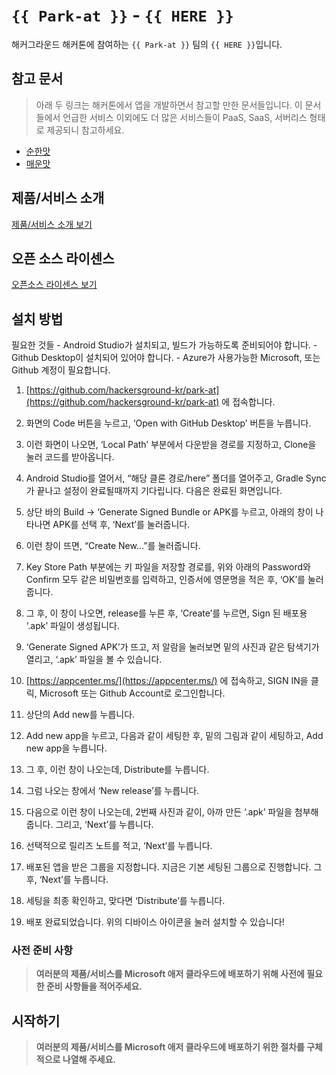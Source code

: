 # `{{ Park-at }}` - `{{ HERE }}`

해커그라운드 해커톤에 참여하는 `{{ Park-at }}` 팀의 `{{ HERE }}`입니다.

## 참고 문서

> 아래 두 링크는 해커톤에서 앱을 개발하면서 참고할 만한 문서들입니다. 이 문서들에서 언급한 서비스 이외에도 더 많은 서비스들이 PaaS, SaaS, 서버리스 형태로 제공되니 참고하세요.

- [순한맛](./REFERENCES_BASIC.md)
- [매운맛](./REFERENCES_ADVANCED.md)

## 제품/서비스 소개

<!-- 아래 링크는 지우지 마세요 -->
[제품/서비스 소개 보기](TOPIC.md)
<!-- 위 링크는 지우지 마세요 -->

## 오픈 소스 라이센스

<!-- 아래 링크는 지우지 마세요 -->
[오픈소스 라이센스 보기](./LICENSE)
<!-- 위 링크는 지우지 마세요 -->

## 설치 방법

 필요한 것들
    - Android Studio가 설치되고, 빌드가 가능하도록 준비되어야 합니다.
    - Github Desktop이 설치되어 있어야 합니다.
    - Azure가 사용가능한 Microsoft, 또는 Github 계정이 필요합니다.
    
1. [https://github.com/hackersground-kr/park-at](https://github.com/hackersground-kr/park-at) 에 접속합니다.
2. 화면의 Code 버튼을 누르고, ‘Open with GitHub Desktop’ 버튼을 누릅니다.
    
3. 이런 화면이 나오면, ‘Local Path’ 부분에서 다운받을 경로를 지정하고, Clone을 눌러 코드를 받아옵니다.

4. Android Studio를 열어서, “해당 클론 경로/here” 폴더를 열어주고, Gradle Sync가 끝나고 설정이 완료될때까지 기다립니다. 다음은 완료된 화면입니다.

5. 상단 바의 Build → ‘Generate Signed Bundle or APK를 누르고, 아래의 창이 나타나면 APK를 선택 후, ‘Next’를 눌러줍니다.

6. 이런 창이 뜨면, “Create New…”를 눌러줍니다.

7. Key Store Path 부분에는 키 파일을 저장할 경로를, 위와 아래의 Password와 Confirm 모두 같은 비밀번호를 입력하고, 인증서에 영문명을 적은 후, ‘OK’를 눌러줍니다.
  
8. 그 후, 이 창이 나오면, release를 누른 후, ‘Create’를 누르면, Sign 된 배포용 ‘.apk’ 파일이 생성됩니다.

9. ‘Generate Signed APK’가 뜨고, 저 알람을 눌러보면 밑의 사진과 같은 탐색기가 열리고, ‘.apk’ 파일을 볼 수 있습니다.
    
10. [https://appcenter.ms/](https://appcenter.ms/) 에 접속하고, SIGN IN을 클릭, Microsoft 또는 Github Account로 로그인합니다.
    
11. 상단의 Add new를 누릅니다.
    
12. Add new app을 누르고, 다음과 같이 세팅한 후, 밑의 그림과 같이 세팅하고, Add new app을 누릅니다.
        
13. 그 후, 이런 창이 나오는데, Distribute를 누릅니다.
            
14. 그럼 나오는 창에서 ‘New release’를 누릅니다.
                
15. 다음으로 이런 창이 나오는데, 2번째 사진과 같이, 아까 만든 ‘.apk’ 파일을 첨부해줍니다. 그리고, ‘Next’를 누릅니다.
                    
16. 선택적으로 릴리즈 노트를 적고, ‘Next’를 누릅니다.
                        
17. 배포된 앱을 받은 그룹을 지정합니다. 지금은 기본 세팅된 그룹으로 진행합니다. 그후, ‘Next’를 누릅니다.
                            
18. 세팅을 최종 확인하고, 맞다면 ‘Distribute’를 누릅니다.
                                
19. 배포 완료되었습니다. 위의 디바이스 아이콘을 눌러 설치할 수 있습니다!


### 사전 준비 사항

> **여러분의 제품/서비스를 Microsoft 애저 클라우드에 배포하기 위해 사전에 필요한 준비 사항들을 적어주세요.**

## 시작하기

> **여러분의 제품/서비스를 Microsoft 애저 클라우드에 배포하기 위한 절차를 구체적으로 나열해 주세요.**
